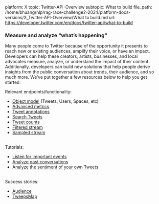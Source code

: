 platform: X
topic: Twitter-API-Overview
subtopic: What to build
file_path: /home/bhuang/nlp/rag-race-challenge2-2024/platform-docs-versions/X_Twitter-API-Overview/What to build.md
url: https://developer.twitter.com/en/docs/twitter-api/what-to-build


### Measure and analyze “what’s happening”

Many people come to Twitter because of the opportunity it presents to reach new or existing audiences, amplify their voice, or have an impact. Developers can help these creators, artists, businesses, and local advocates measure, analyze, or understand the impact of their content. Additionally, developers can build new solutions that help people derive insights from the public conversation about trends, their audience, and so much more. We’ve put together a few resources below to help you get started: 

Relevant endpoints/functionality: 

* [Object model](https://developer.twitter.com/en/docs/twitter-api/data-dictionary/object-model/tweet) (Tweets, Users, Spaces, etc)
* [Advanced metrics](https://developer.twitter.com/en/docs/twitter-api/metrics)
* [Tweet annotations](https://developer.twitter.com/en/docs/twitter-api/annotations/overview)
* [Search Tweets](https://developer.twitter.com/en/docs/twitter-api/tweets/search/introduction)
* [Tweet counts](https://developer.twitter.com/en/docs/twitter-api/tweets/counts/introduction)
* [Filtered stream](https://developer.twitter.com/en/docs/twitter-api/tweets/filtered-stream/introduction)
* [Sampled stream](https://developer.twitter.com/en/docs/twitter-api/tweets/volume-streams/introduction)  
     

Tutorials:

* [Listen for important events](https://developer.twitter.com/en/docs/tutorials/listen-for-important-events)
* [Analyze past conversations](https://developer.twitter.com/en/docs/tutorials/analyze-past-conversations)
* [Analyze the sentiment of your own Tweets](https://developer.twitter.com/en/docs/tutorials/how-to-analyze-the-sentiment-of-your-own-tweets)  
     

Success stories:   

* [Audience](https://developer.twitter.com/en/community/success-stories/audiense)
* [TweepsMap](https://developer.twitter.com/en/community/success-stories/samir-al-battran-tweeps-map)